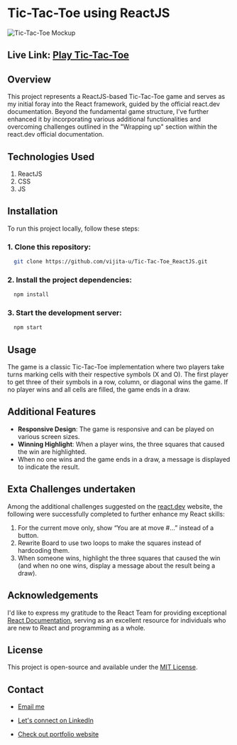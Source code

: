 # Tic-Tac-Toe using ReactJS

![Tic-Tac-Toe Mockup](https://github.com/vijita-u/Tic-Tac-Toe_ReactJS/assets/96591032/c160076a-9ce5-457c-af2d-86a9d9f1ab67)

## Live Link: [Play Tic-Tac-Toe](https://vijita-u.github.io/Tic-Tac-Toe_ReactJS/)

## Overview

This project represents a ReactJS-based Tic-Tac-Toe game and serves as my initial foray into the React framework, guided by the official react.dev documentation. Beyond the fundamental game structure, I've further enhanced it by incorporating various additional functionalities and overcoming challenges outlined in the "Wrapping up" section within the react.dev official documentation.

## Technologies Used

1. ReactJS
2. CSS
3. JS

## Installation

To run this project locally, follow these steps:

### 1. Clone this repository:
```bash
  git clone https://github.com/vijita-u/Tic-Tac-Toe_ReactJS.git
```

### 2. Install the project dependencies:
```bash
  npm install
```

### 3. Start the development server:
```bash
  npm start
```

## Usage

The game is a classic Tic-Tac-Toe implementation where two players take turns marking cells with their respective symbols (X and O). The first player to get three of their symbols in a row, column, or diagonal wins the game. If no player wins and all cells are filled, the game ends in a draw.

## Additional Features

- **Responsive Design**: The game is responsive and can be played on various screen sizes.
- **Winning Highlight**: When a player wins, the three squares that caused the win are highlighted.
- When no one wins and the game ends in a draw, a message is displayed to indicate the result.

## Exta Challenges undertaken

Among the additional challenges suggested on the [react.dev](https://react.dev/learn/tutorial-tic-tac-toe) website, the following were successfully completed to further enhance my React skills:

1. For the current move only, show “You are at move #…” instead of a button.
2. Rewrite Board to use two loops to make the squares instead of hardcoding them.
3. When someone wins, highlight the three squares that caused the win (and when no one wins, display a message about the result being a draw).

## Acknowledgements

I'd like to express my gratitude to the React Team for providing exceptional [React Documentation](https://react.dev/), serving as an excellent resource for individuals who are new to React and programming as a whole.

## License

This project is open-source and available under the [MIT License](https://github.com/vijita-u/Tic-Tac-Toe_ReactJS/blob/main/LICENSE).

## Contact
- [Email me](mailto:udayvijita3009@gmail.com?subject=Github%20Message)

- [Let's connect on LinkedIn](https://www.linkedin.com/in/vijita-uday/)

- [Check out portfolio website](https://vijita-u.github.io/Portfolio_Vijita_Uday_ReactJs/)
